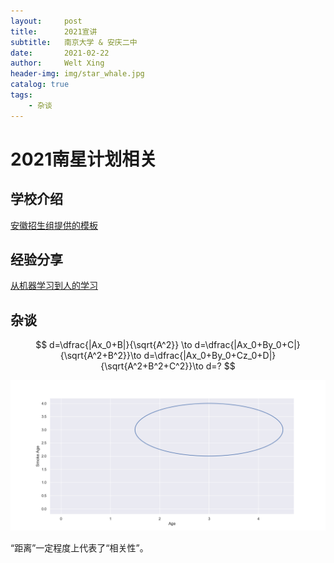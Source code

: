 ```yaml
---
layout:     post
title:      2021宣讲
subtitle:   南京大学 & 安庆二中
date:       2021-02-22
author:     Welt Xing
header-img: img/star_whale.jpg
catalog: true
tags:
    - 杂谈
---
```


# 2021南星计划相关

## 学校介绍

[安徽招生组提供的模板](/file/Official.pdf)

## 经验分享

[从机器学习到人的学习](/file/2021.pdf)

## 杂谈

$$
d=\dfrac{|Ax_0+B|}{\sqrt{A^2}} \to d=\dfrac{|Ax_0+By_0+C|}{\sqrt{A^2+B^2}}\to d=\dfrac{|Ax_0+By_0+Cz_0+D|}{\sqrt{A^2+B^2+C^2}}\to d=?
$$

![示例图](/img/somke_age.png)

“距离”一定程度上代表了“相关性”。